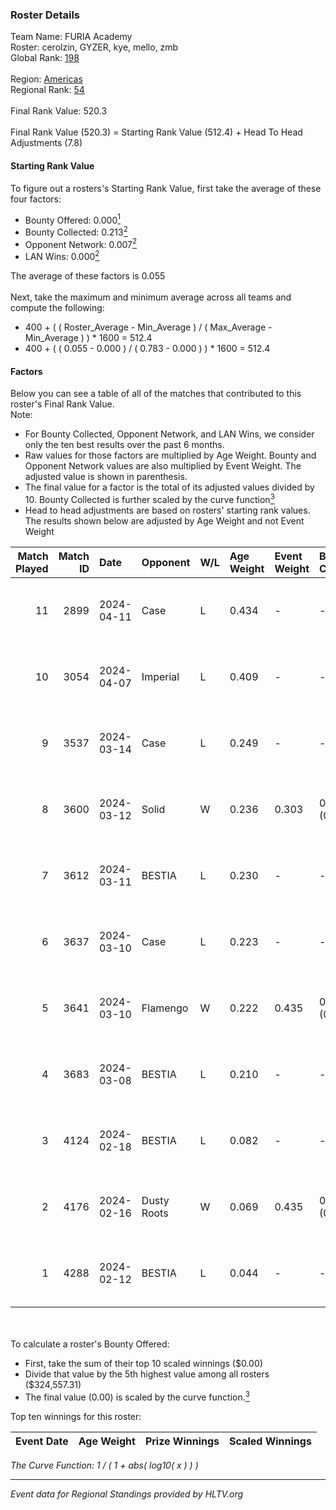 ### Roster Details<br />
Team Name: FURIA Academy<br />
Roster: cerolzin, GYZER, kye, mello, zmb<br />
Global Rank: [198](../standings_global.md)<br />
<br />
Region: [Americas]( ../standings_americas.md)<br />
Regional Rank: [54]( ../standings_americas.md)<br />
<br />
Final Rank Value:  520.3<br />
<br />
Final Rank Value (520.3) = Starting Rank Value (512.4) + Head To Head Adjustments (7.8)<br />

#### Starting Rank Value<br />
To figure out a rosters's Starting Rank Value, first take the average of these four factors:<br />
- Bounty Offered: 0.000[<sup>1</sup>](#table2)
- Bounty Collected: 0.213[<sup>2</sup>](#table1)
- Opponent Network: 0.007[<sup>2</sup>](#table1)
- LAN Wins: 0.000[<sup>2</sup>](#table1)

The average of these factors is 0.055<br />
<br />
Next, take the maximum and minimum average across all teams and compute the following:<br />
- 400 + ( ( Roster_Average - Min_Average ) / ( Max_Average - Min_Average ) ) * 1600 = 512.4
- 400 + ( ( 0.055 - 0.000 ) / ( 0.783 - 0.000 ) ) * 1600 = 512.4


#### Factors<br />
Below you can see a table of all of the matches that contributed to this roster's Final Rank Value.<br />
Note:<br />

- For Bounty Collected, Opponent Network, and LAN Wins, we consider only the ten best results over the past 6 months.
- Raw values for those factors are multiplied by Age Weight. Bounty and Opponent Network values are also multiplied by Event Weight. The adjusted value is shown in parenthesis.
- The final value for a factor is the total of its adjusted values divided by 10. Bounty Collected is further scaled by the curve function[<sup>3</sup>](#curveFunction)
- Head to head adjustments are based on rosters' starting rank values. The results shown below are adjusted by Age Weight and not Event Weight
<span id="table1"></span><br />


| Match Played | Match ID | Date       | Opponent    | W/L | Age Weight | Event Weight | Bounty Collected | Opponent Network | LAN Wins  | H2H Adj. | Roster                                |
| -: | -: | :- | :- | :- | :- | :- | :- | :- | :- | -: | :- |
|           11 |     2899 | 2024-04-11 | Case        | L   | 0.434      | -            | -                | -                | -         |    -1.41 | cerolzin, GYZER, kye, mello, zmb      |
|           10 |     3054 | 2024-04-07 | Imperial    | L   | 0.409      | -            | -                | -                | -         |    -0.18 | Bruninho, cerolzin, GYZER, kye, mello |
|            9 |     3537 | 2024-03-14 | Case        | L   | 0.249      | -            | -                | -                | -         |    -0.76 | Bruninho, cerolzin, GYZER, kye, mello |
|            8 |     3600 | 2024-03-12 | Solid       | W   | 0.236      | 0.303        | 0.025 (0.002)    | 0.835 (0.060)    | 0 (0.000) |     6.63 | Bruninho, cerolzin, GYZER, kye, mello |
|            7 |     3612 | 2024-03-11 | BESTIA      | L   | 0.230      | -            | -                | -                | -         |    -0.42 | Bruninho, cerolzin, GYZER, kye, mello |
|            6 |     3637 | 2024-03-10 | Case        | L   | 0.223      | -            | -                | -                | -         |    -0.62 | Bruninho, cerolzin, GYZER, kye, mello |
|            5 |     3641 | 2024-03-10 | Flamengo    | W   | 0.222      | 0.435        | 0.000 (0.000)    | 0.015 (0.001)    | 0 (0.000) |     3.31 | Bruninho, cerolzin, GYZER, kye, mello |
|            4 |     3683 | 2024-03-08 | BESTIA      | L   | 0.210      | -            | -                | -                | -         |    -0.37 | Bruninho, cerolzin, GYZER, kye, mello |
|            3 |     4124 | 2024-02-18 | BESTIA      | L   | 0.082      | -            | -                | -                | -         |    -0.14 | Bruninho, cerolzin, GYZER, kye, mello |
|            2 |     4176 | 2024-02-16 | Dusty Roots | W   | 0.069      | 0.435        | 0.006 (0.000)    | 0.369 (0.011)    | 0 (0.000) |     1.88 | Bruninho, cerolzin, GYZER, kye, mello |
|            1 |     4288 | 2024-02-12 | BESTIA      | L   | 0.044      | -            | -                | -                | -         |    -0.07 | Bruninho, cerolzin, GYZER, kye, mello |

<br />
<span id="table2"></span><br />
To calculate a roster's Bounty Offered:<br />

- First, take the sum of their top 10 scaled winnings ($0.00)
- Divide that value by the 5th highest value among all rosters ($324,557.31)
- The final value (0.00) is scaled by the curve function.[<sup>3</sup>](#curveFunction)

Top ten winnings for this roster:<br />

| Event Date | Age Weight | Prize Winnings | Scaled Winnings |
| :- | -: | :- | :- |


<span id="curveFunction"></span>_The Curve Function: 1 / ( 1 + abs( log10( x ) ) )_<br />

---
_Event data for Regional Standings provided by HLTV.org_<br />

